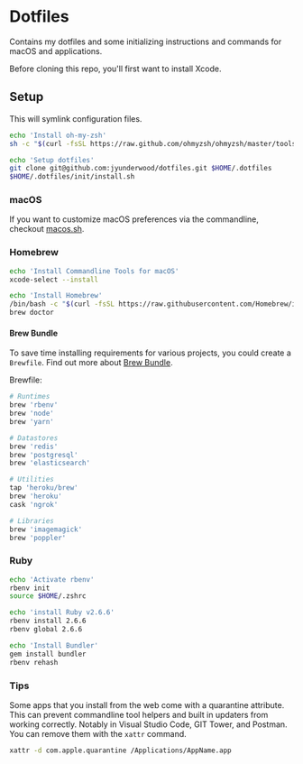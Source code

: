 # Dotfiles

Contains my dotfiles and some initializing instructions and commands for macOS and applications.

Before cloning this repo, you'll first want to install Xcode.

## Setup

This will symlink configuration files.

```bash
echo 'Install oh-my-zsh'
sh -c "$(curl -fsSL https://raw.github.com/ohmyzsh/ohmyzsh/master/tools/install.sh)"

echo 'Setup dotfiles'
git clone git@github.com:jyunderwood/dotfiles.git $HOME/.dotfiles
$HOME/.dotfiles/init/install.sh
```

### macOS

If you want to customize macOS preferences via the commandline, checkout [macos.sh](https://github.com/mathiasbynens/dotfiles/blob/main/.macos).

### Homebrew

```bash
echo 'Install Commandline Tools for macOS'
xcode-select --install

echo 'Install Homebrew'
/bin/bash -c "$(curl -fsSL https://raw.githubusercontent.com/Homebrew/install/master/install.sh)"
brew doctor
```

#### Brew Bundle

To save time installing requirements for various projects, you could create a `Brewfile`. Find out more about [Brew Bundle](https://github.com/Homebrew/homebrew-bundle/blob/master/README.md).

Brewfile:
```ruby
# Runtimes
brew 'rbenv'
brew 'node'
brew 'yarn'

# Datastores
brew 'redis'
brew 'postgresql'
brew 'elasticsearch'

# Utilities
tap 'heroku/brew'
brew 'heroku'
cask 'ngrok'

# Libraries
brew 'imagemagick'
brew 'poppler'
```

### Ruby

```bash
echo 'Activate rbenv'
rbenv init
source $HOME/.zshrc

echo 'install Ruby v2.6.6'
rbenv install 2.6.6
rbenv global 2.6.6

echo 'Install Bundler'
gem install bundler
rbenv rehash
```

### Tips

Some apps that you install from the web come with a quarantine attribute. This can prevent commandline tool helpers and built in updaters from working correctly. Notably in Visual Studio Code, GIT Tower, and Postman. You can remove them with the `xattr` command.

```sh
xattr -d com.apple.quarantine /Applications/AppName.app
```
